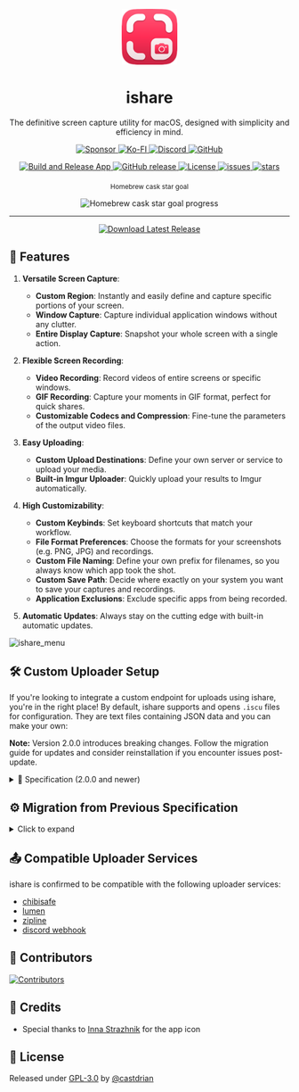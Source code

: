 <p align="center">
  <img src="/ishare/Util/Assets.xcassets/AppIcon.appiconset/AppIcon-128.png" alt="ishare logo" width="100">
  <h1 align="center">ishare</h1>
  <p align="center">The definitive screen capture utility for macOS, designed with simplicity and efficiency in mind.</p>
</p>

<p align="center">
  <a href="https://github.com/sponsors/castdrian">
    <img src="https://img.shields.io/badge/sponsor-30363D?style=for-the-badge&logo=GitHub-Sponsors&logoColor=#white" alt="Sponsor">
  </a>
  <a href="https://ko-fi.com/castdrian">
    <img src="https://img.shields.io/badge/Ko--fi-F16061?style=for-the-badge&logo=ko-fi&logoColor=white" alt="Ko-FI">
  </a>
  <a href="https://discord.gg/sX4KYzu5pX">
    <img src="https://img.shields.io/badge/Discord-5865F2?style=for-the-badge&logo=discord&logoColor=white" alt="Discord">
  </a>
  <a href="https://github.com/castdrian/ishare">
    <img src="https://img.shields.io/badge/GitHub-100000?style=for-the-badge&logo=github&logoColor=white" alt="GitHub">
  </a>
</p>

<p align="center">
  <a href="https://github.com/castdrian/ishare/actions?query=workflow:'Build+and+Release+App'">
    <img src="https://github.com/castdrian/ishare/workflows/Build%20and%20Release%20App/badge.svg" alt="Build and Release App">
  </a>
  <a href="https://github.com/castdrian/ishare/releases/">
    <img src="https://img.shields.io/github/release/castdrian/ishare?include_prereleases=&sort=semver&color=blue" alt="GitHub release">
  </a>
  <a href="#license">
    <img src="https://img.shields.io/badge/License-GPL--3.0-blue" alt="License">
  </a>
  <a href="https://github.com/castdrian/ishare/issues">
    <img src="https://img.shields.io/github/issues/castdrian/ishare" alt="issues">
  </a>
  <a href="https://github.com/castdrian/ishare">
    <img src="https://img.shields.io/github/stars/castdrian/ishare?style=social" alt="stars">
  </a>
</p>
<p align="center">
  <sub align="center">Homebrew cask star goal</sub>
  <p align="center">
    <img src="https://progress-bar.dev/84/?width=500" alt="Homebrew cask star goal progress">
  </p>
</p>

---

<p align="center">
  <a href="https://github.com/castdrian/ishare/releases/latest/download/ishare_macOS.zip" download>
    <img src="https://www.dmo-app.com/wp-content/uploads/2022/05/mac-download-button-1.png" alt="Download Latest Release" width="200">
  </a>
</p>

## 🚀 Features

1. **Versatile Screen Capture**:
    - **Custom Region**: Instantly and easily define and capture specific portions of your screen.
    - **Window Capture**: Capture individual application windows without any clutter.
    - **Entire Display Capture**: Snapshot your whole screen with a single action.

2. **Flexible Screen Recording**:
    - **Video Recording**: Record videos of entire screens or specific windows.
    - **GIF Recording**: Capture your moments in GIF format, perfect for quick shares.
    - **Customizable Codecs and Compression**: Fine-tune the parameters of the output video files.

3. **Easy Uploading**:
    - **Custom Upload Destinations**: Define your own server or service to upload your media.
    - **Built-in Imgur Uploader**: Quickly upload your results to Imgur automatically.

4. **High Customizability**:
    - **Custom Keybinds**: Set keyboard shortcuts that match your workflow.
    - **File Format Preferences**: Choose the formats for your screenshots (e.g. PNG, JPG) and recordings.
    - **Custom File Naming**: Define your own prefix for filenames, so you always know which app took the shot.
    - **Custom Save Path**: Decide where exactly on your system you want to save your captures and recordings.
    - **Application Exclusions**: Exclude specific apps from being recorded.

5. **Automatic Updates**: Always stay on the cutting edge with built-in automatic updates.

![ishare_menu](https://github.com/iGerman00/ishare/assets/36676880/3a546afb-90ee-4b85-8b38-6029ccd67565)

## 🛠 Custom Uploader Setup

If you're looking to integrate a custom endpoint for uploads using ishare, you're in the right place! By default, ishare supports and opens `.iscu` files for configuration. They are text files containing JSON data and you can make your own:

**Note:** Version 2.0.0 introduces breaking changes. Follow the migration guide for updates and consider reinstallation if you encounter issues post-update.

<details markdown="block">
  <summary>
    📝 Specification (2.0.0 and newer)
  </summary>

  The custom uploader specification since version 2.0.0 has the following structure:

```json
{
    "name": "Custom Uploader Name",
    "requestURL": "https://uploader.com/upload",
    "headers": { // optional
        "Authorization": "Bearer YOUR_AUTH_TOKEN"
    },
    "formData": { // optional
        "additionalData": "value"
    },
    "fileFormName": "file", // optional
    "requestBodyType": "multipartFormData", // optional, can be "multipartFormData" or "binary"
    "responseURL": "https://uploader.com/{{jsonproperty}}",
    "deletionURL": "https://uploader.com/{{jsonproperty}}" // optional
}
```

<sup>All properties are case insensitive.</sup>

This new specification allows for more dynamic URL construction and handles deletion URLs.  
For `responseURL` and `deletionURL`, JSON properties that are derived from the response payload can be defined as `{{jsonProperty}}`. There is support for nesting (`upload.url`) and arrays (`files[0].url`).  
</details>

## ⚙️ Migration from Previous Specification

<details markdown="block">
<summary>Click to expand</summary>

### Key changes

- `responseURL` replaces `responseProp`.
- New optional field `deletionURL`.
- Updated URL templating syntax.

### Migration steps

1. Replace `responseProp` with `responseURL`, ensuring the URL includes placeholders for dynamic values.
2. If your service provides a deletion link, add the `deletionURL` field.
3. Update URL placeholders to match the new syntax:  

For example,

```json
"responseProp": "fileId"
```

Turns into:

```json
"responseURL": "{{fileId}}"
```

### Example migration

Before:

```json
{
    "name": "uploader",
    "requestURL": "https://uploader.com/upload",
    "responseProp": "fileUrl"
}
```

After:

```json
{
    "name": "uploader",
    "requestURL": "https://uploader.com/upload",
    "responseURL": "{{fileUrl}}" // also supported: "https://uploader.com/{{fileId}}"
}
```

</details>

## 📤 Compatible Uploader Services

ishare is confirmed to be compatible with the following uploader services:

- [chibisafe](https://github.com/chibisafe/chibisafe)
- [lumen](https://github.com/ChecksumDev/lumen)
- [zipline](https://github.com/diced/zipline)
- [discord webhook](https://support.discord.com/hc/en-us/articles/228383668-Intro-to-Webhooks)

## 🤝 Contributors

[![Contributors](https://contrib.rocks/image?repo=castdrian/ishare)](https://github.com/castdrian/ishare/graphs/contributors)

## 🙌 Credits

- Special thanks to [Inna Strazhnik](https://www.behance.net/strazhnik) for the app icon

## 📜 License

Released under [GPL-3.0](/LICENSE) by [@castdrian](https://github.com/castdrian)
